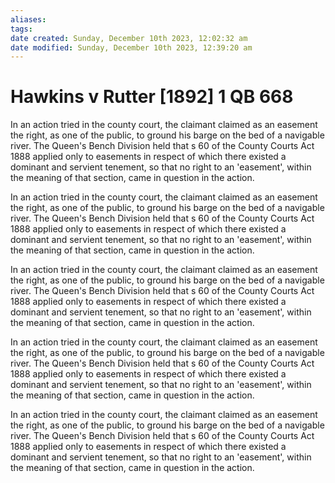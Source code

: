```yaml
---
aliases: 
tags: 
date created: Sunday, December 10th 2023, 12:02:32 am
date modified: Sunday, December 10th 2023, 12:39:20 am
---
```


# Hawkins v Rutter [1892] 1 QB 668

In an action tried in the county court, the claimant claimed as an easement the right, as one of the public, to ground his barge on the bed of a navigable river. The Queen's Bench Division held that s 60 of the County Courts Act 1888 applied only to easements in respect of which there existed a dominant and servient tenement, so that no right to an 'easement', within the meaning of that section, came in question in the action.

In an action tried in the county court, the claimant claimed as an easement the right, as one of the public, to ground his barge on the bed of a navigable river. The Queen's Bench Division held that s 60 of the County Courts Act 1888 applied only to easements in respect of which there existed a dominant and servient tenement, so that no right to an 'easement', within the meaning of that section, came in question in the action.

In an action tried in the county court, the claimant claimed as an easement the right, as one of the public, to ground his barge on the bed of a navigable river. The Queen's Bench Division held that s 60 of the County Courts Act 1888 applied only to easements in respect of which there existed a dominant and servient tenement, so that no right to an 'easement', within the meaning of that section, came in question in the action.

In an action tried in the county court, the claimant claimed as an easement the right, as one of the public, to ground his barge on the bed of a navigable river. The Queen's Bench Division held that s 60 of the County Courts Act 1888 applied only to easements in respect of which there existed a dominant and servient tenement, so that no right to an 'easement', within the meaning of that section, came in question in the action.

In an action tried in the county court, the claimant claimed as an easement the right, as one of the public, to ground his barge on the bed of a navigable river. The Queen's Bench Division held that s 60 of the County Courts Act 1888 applied only to easements in respect of which there existed a dominant and servient tenement, so that no right to an 'easement', within the meaning of that section, came in question in the action.

